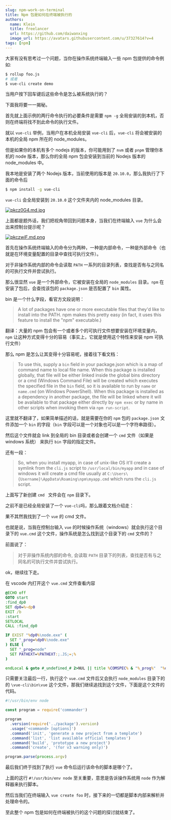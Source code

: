 ```yaml
---
slug: npm-work-on-terminal
title: Npm 包是如何在终端被执行的
authors:
  name: Klein
  title: freelancer
  url: https://github.com/daiwanxing
  image_url: https://avatars.githubusercontent.com/u/37327614?v=4
tags: [npm]
---
```


大家有没有思考过一个问题，当你在操作系统终端输入一些 npm 包提供的命令例如:

```sh
$ rollup foo.js
# 或者
$ vue-cli create demo
```

当用户按下回车键后这些命令是怎么被系统执行的？

下面我将要一一揭秘。

首先就上面示例的两行命令执行的必要条件是需要 `npm -g` 全局安装的到本机，否则在终端将找不到此命令的执行文件。

就以 `vue-cli` 举例，当用户在本机全局安装 `vue-cli` 后，`vue-cli` 将会被安装的本机的全局 npm 所在的 node_modules。

但是如果你的本机有多个 nodejs 的版本，你可能用到了 `nvm` 或者 `pnpm` 管理你本机的 node 版本，那么你的全局 npm 包会安装到当前的 Nodejs 版本的 node_modules 中。

我本地是安装了两个 Nodejs 版本，当前使用的版本是 `20.10.0`，那么我执行了下面的命令后

```sh
$ npm install -g vue-cli
```

`vue-cli` 会全局安装到 `20.10.0` 这个文件夹内的 node_modules 目录。

[![pkcz0G4.md.jpg](https://s21.ax1x.com/2024/07/01/pkcz0G4.md.jpg)](https://imgse.com/i/pkcz0G4)

上面都是题外话，我们把视角带回到问题本身，当我们在终端输入 `vue` 为什么会出来控制台提示呢？

[![pkczwiF.md.png](https://s21.ax1x.com/2024/07/01/pkczwiF.md.png)](https://imgse.com/i/pkczwiF)

首先在操作系统终端输入的命令分为两种，一种是内部命令，一种是外部命令（也就是在环境变量配置的目录中查找可执行文件）。

对于非操作系统内部的命令会读取 `PATH` 一系列的目录列表，查找是否有与之同名的可执行文件并尝试执行。

那么很显然 `vue` 是一个外部命令，它被安装在全局的 `node_modules` 目录。`npm` 在安装了包后，会查找该包的 `package.json` 是否配置了 `bin` 属性。

bin 是一个什么字段，看官方文段说明：

> A lot of packages have one or more executable files that they'd like to install into the PATH. npm makes this pretty easy (in fact, it uses this feature to install the "npm" executable.)

翻译：大量的 npm 包会有一个或者多个的可执行文件想要安装在环境变量内，`npm` 让这种方式变得十分的容易（事实上，它就是使用这个特性来安装 npm 可执行文件）

那么 npm 是怎么让其变得十分容易呢，接着往下看文档：

> To use this, supply a `bin` field in your package.json which is a map of command name to local file name. When this package is installed globally, that file will be either linked inside the global bins directory or a cmd (Windows Command File) will be created which executes the specified file in the `bin` field, so it is available to run by `name` or `name.cmd` (on Windows PowerShell). When this package is installed as a dependency in another package, the file will be linked where it will be available to that package either directly by `npm exec` or by name in other scripts when invoking them via `npm run-script`.

这里就不翻译了，如果简单描述的话，就是需要在你的 `npm` 包的 `package.json` 文件添加一个 `bin` 的字段（`bin` 字段可以是一个对象也可以是一个字符串路径）。

然后这个文件就会  link 到全局的 bin 目录或者会创建一个 `cmd` 文件（如果是 windows 系统） 来执行 `bin` 字段的指定文件。

还有一段：

> So, when you install myapp, in case of unix-like OS it'll create a symlink from the `cli.js` script to `/usr/local/bin/myapp` and in case of windows it will create a cmd file usually at `C:\Users\{Username}\AppData\Roaming\npm\myapp.cmd` which runs the `cli.js` script.

上面写了新创建 `cmd ` 文件会在 `npm` 目录下。

之前不是已经全局安装了一个 `vue-cli`吗，那么跟着文档介绍走：


果不其然我找到了一个 `vue` 的 cmd 文件。

也就是说，当我在控制台输入 `vue` 的时候操作系统（windows）就会执行这个目录下的 `vue.cmd` 这个文件，操作系统是怎么找到这个目录下的 `cmd` 文件的？


前面说了：

> 对于非操作系统内部的命令, 会读取 `PATH` 目录下的列表，查找是否有与之同名的可执行文件并尝试执行。


ok，继续往下走。

在 vscode 内打开这个 `vue.cmd` 文件查看内容

```cmd
@ECHO off
GOTO start
:find_dp0
SET dp0=%~dp0
EXIT /b
:start
SETLOCAL
CALL :find_dp0

IF EXIST "%dp0%\node.exe" (
  SET "_prog=%dp0%\node.exe"
) ELSE (
  SET "_prog=node"
  SET PATHEXT=%PATHEXT:;.JS;=;%
)

endLocal & goto #_undefined_# 2>NUL || title %COMSPEC% & "%_prog%"  "%dp0%\node_modules\vue-cli\bin\vue" %*
```

只需要关注最后一行，执行这个 `vue.cmd` 文件后又会执行 `node_modules` 目录下的的 `\vue-cli\bin\vue` 这个文件，那我们继续追找到这个文件，下面是这个文件的代码。

```js
#!/usr/bin/env node

const program = require('commander')

program
  .version(require('../package').version)
  .usage('<command> [options]')
  .command('init', 'generate a new project from a template')
  .command('list', 'list available official templates')
  .command('build', 'prototype a new project')
  .command('create', '(for v3 warning only)')

program.parse(process.argv)
```

最后我们终于找到了执行 `vue` 命令后运行该命令的脚本是哪个了。

上面的这行 `#!/usr/bin/env node` 至关重要，意思是告诉操作系统用 `node` 作为解释器来执行脚本。

然后当我们在终端输入 `vue create foo` 时，接下来的一切都是脚本内部来解析并处理命令的。

至此整个 npm 包是如何在终端被执行的这个问题的探讨就结束了。